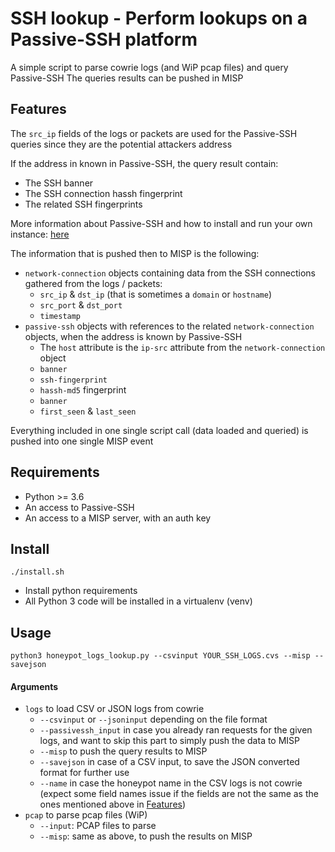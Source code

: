 # SSH lookup - Perform lookups on a Passive-SSH platform

A simple script to parse cowrie logs (and WiP pcap files) and query Passive-SSH
The queries results can be pushed in MISP

## Features

The `src_ip` fields of the logs or packets are used for the Passive-SSH queries since they are the potential attackers address

If the address in known in Passive-SSH, the query result contain:
- The SSH banner
- The SSH connection hassh fingerprint
- The related SSH fingerprints

More information about Passive-SSH and how to install and run your own instance: [here](https://github.com/D4-project/passive-ssh)

The information that is pushed then to MISP is the following:
- `network-connection` objects containing data from the SSH connections gathered from the logs / packets:
  - `src_ip` & `dst_ip` (that is sometimes a `domain` or `hostname`)
  - `src_port` & `dst_port`
  - `timestamp`
- `passive-ssh` objects with references to the related `network-connection` objects, when the address is known by Passive-SSH
  - The `host` attribute is the `ip-src` attribute from the `network-connection` object
  - `banner`
  - `ssh-fingerprint`
  - `hassh-md5` fingerprint
  - `banner`
  - `first_seen` & `last_seen`

Everything included in one single script call (data loaded and queried) is pushed into one single MISP event

## Requirements

- Python >= 3.6
- An access to Passive-SSH
- An access to a MISP server, with an auth key

## Install

~~~~
./install.sh
~~~~

- Install python requirements
- All Python 3 code will be installed in a virtualenv (venv)


## Usage

~~~~
python3 honeypot_logs_lookup.py --csvinput YOUR_SSH_LOGS.cvs --misp --savejson
~~~~

#### Arguments

- `logs` to load CSV or JSON logs from cowrie
  - `--csvinput` or `--jsoninput` depending on the file format
  - `--passivessh_input` in case you already ran requests for the given logs, and want to skip this part to simply push the data to MISP
  - `--misp` to push the query results to MISP
  - `--savejson` in case of a CSV input, to save the JSON converted format for further use
  - `--name` in case the honeypot name in the CSV logs is not cowrie (expect some field names issue if the fields are not the same as the ones mentioned above in [Features](#Features))
- `pcap` to parse pcap files (WiP)
  - `--input`: PCAP files to parse
  - `--misp`: same as above, to push the results on MISP
